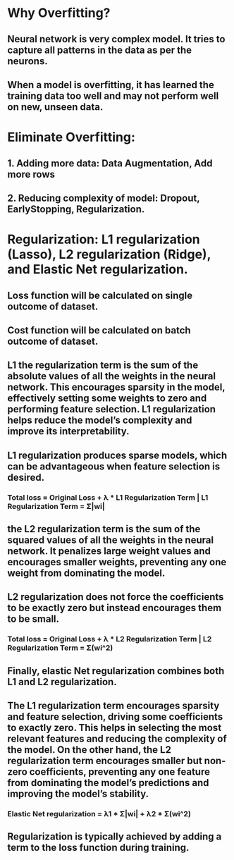 # Why Overfitting?
## Neural network is very complex model. It tries to capture all patterns in the data as per the neurons.
## When a model is overfitting, it has learned the training data too well and may not perform well on new, unseen data.

# Eliminate Overfitting:
## 1. Adding more data: Data Augmentation, Add more rows
## 2. Reducing complexity of model: Dropout, EarlyStopping, Regularization.

# Regularization: L1 regularization (Lasso), L2 regularization (Ridge), and Elastic Net regularization.
## Loss function will be calculated on single outcome of dataset.
## Cost function will be calculated on batch outcome of dataset.

## L1 the regularization term is the sum of the absolute values of all the weights in the neural network. This encourages sparsity in the model, effectively setting some weights to zero and performing feature selection. L1 regularization helps reduce the model’s complexity and improve its interpretability.
## L1 regularization produces sparse models, which can be advantageous when feature selection is desired.
### Total loss = Original Loss + λ * L1 Regularization Term | L1 Regularization Term = Σ|wi|

## the L2 regularization term is the sum of the squared values of all the weights in the neural network. It penalizes large weight values and encourages smaller weights, preventing any one weight from dominating the model.
## L2 regularization does not force the coefficients to be exactly zero but instead encourages them to be small.
### Total loss = Original Loss + λ * L2 Regularization Term | L2 Regularization Term = Σ(wi^2)

## Finally, elastic Net regularization combines both L1 and L2 regularization.
## The L1 regularization term encourages sparsity and feature selection, driving some coefficients to exactly zero. This helps in selecting the most relevant features and reducing the complexity of the model. On the other hand, the L2 regularization term encourages smaller but non-zero coefficients, preventing any one feature from dominating the model’s predictions and improving the model’s stability.
### Elastic Net regularization = λ1 * Σ|wi| + λ2 * Σ(wi^2)


## Regularization is typically achieved by adding a term to the loss function during training. 

<!-- Regularization Technique	Advantages	Disadvantages
L1 (Lasso) Regularization	– Performs feature selection, driving some coefficients to zero	– Can lead to high sparsity, making the model less interpretable
 	– Helps in dealing with high-dimensional datasets	– Not effective when there are strong correlations between features
 	– Can handle irrelevant or less important features	– Computationally more expensive than L2 regularization
– Useful for building sparse models	
L2 (Ridge) Regularization	– Helps to prevent overfitting and improve generalization	– Doesn’t perform feature selection like L1 regularization
– Effective when there are strong correlations between features	– The resulting model may still contain many small non-zero coefficients
– Computes stable solutions	– May not be suitable for high-dimensional datasets
– Computationally efficient	 -->